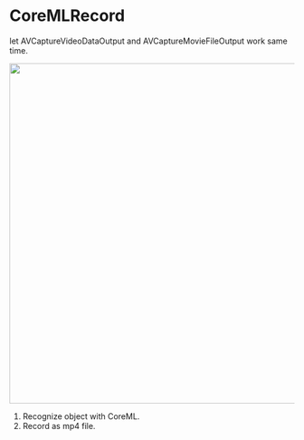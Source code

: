# CoreMLRecord

let AVCaptureVideoDataOutput and AVCaptureMovieFileOutput work same time.

<img width=600px src="https://github.com/gwh111/CoreMLRecord/blob/master/CoreMLRecord/IMG_5952.jpg?raw=true" >

1. Recognize object with CoreML.
2. Record as mp4 file.
